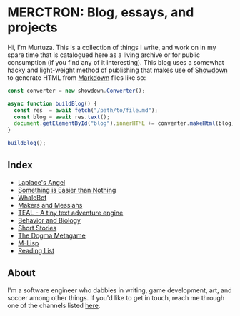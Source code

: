 # MERCTRON: Blog, essays, and projects

Hi, I'm Murtuza. This is a collection of things I write, and work on in my spare time that is catalogued here as a living archive or for public consumption (if you find any of it interesting). This blog uses a somewhat hacky and light-weight method of publishing that makes use of [Showdown](https://showdownjs.com/) to generate HTML from [Markdown](https://www.markdownguide.org/) files like so:


```javascript
const converter = new showdown.Converter();

async function buildBlog() {
  const res  = await fetch("/path/to/file.md");
  const blog = await res.text();
  document.getElementById("blog").innerHTML += converter.makeHtml(blog);
}

buildBlog();
```

## Index

* [Laplace's Angel](/blog.html?doc=statics/essays/laplaces-angel.md)
* [Something is Easier than Nothing](/blog.html?doc=statics/essays/something-is-easier-than-nothing.md)
* [WhaleBot](https://github.com/Merctron/WhaleBot)
* [Makers and Messiahs](/blog.html?doc=statics/essays/makers-and-messiahs.md)
* [TEAL - A tiny text adventure engine](/blog.html?doc=statics/blog/teal.md)
* [Behavior and Biology](/blog.html?doc=statics/essays/behavior-and-biology.md)
* [Short Stories](/blog.html?doc=statics/blog/stories.md)
* [The Dogma Metagame](/blog.html?doc=statics/essays/the-dogma-metagame.md)
* [M-Lisp](https://github.com/Merctron/M-Lisp)
* [Reading List](/blog.html?doc=statics/blog/reading-list.md)


## About

I'm a software engineer who dabbles in writing, game development, art, and soccer among other things. If you'd like to get in touch, reach me through one of the channels listed [here](https://www.merctron.com).